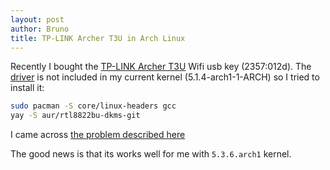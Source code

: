 ```yaml
---
layout: post
author: Bruno
title: TP-LINK Archer T3U in Arch Linux
---
```


Recently I bought the [TP-LINK Archer T3U](http://en.techinfodepot.shoutwiki.com/wiki/TP-LINK_Archer_T3U) Wifi usb key (2357:012d). The [driver](https://github.com/jeremyb31/rtl8822bu) is not included in my current kernel (5.1.4-arch1-1-ARCH) so I tried to install it:

```sh
sudo pacman -S core/linux-headers gcc
yay -S aur/rtl8822bu-dkms-git
```

I came across [the problem described here](https://forum.manjaro.org/t/rtl8822bu-problem-installing-driver/104130)

The good news is that its works well for me with `5.3.6.arch1` kernel.
